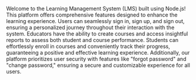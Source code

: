 Welcome to the Learning Management System (LMS) built using Node.js! This platform offers comprehensive features designed to enhance the learning experience. Users can seamlessly sign in, sign up, and sign out, ensuring a personalized journey throughout their interaction with the system. Educators have the ability to create courses and access insightful reports to assess both student and course performance. Students can effortlessly enroll in courses and conveniently track their progress, guaranteeing a positive and effective learning experience. Additionally, our platform prioritizes user security with features like "forgot password" and "change password," ensuring a secure and customizable experience for all users.